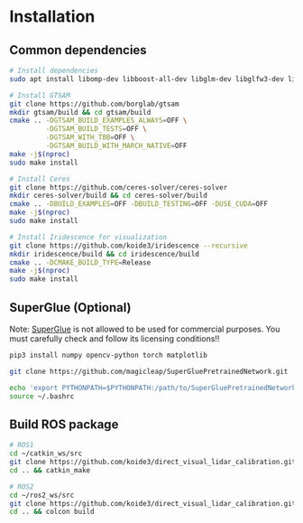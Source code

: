# Installation

## Common dependencies

```bash
# Install dependencies
sudo apt install libomp-dev libboost-all-dev libglm-dev libglfw3-dev libpng-dev libjpeg-dev

# Install GTSAM
git clone https://github.com/borglab/gtsam
mkdir gtsam/build && cd gtsam/build
cmake .. -DGTSAM_BUILD_EXAMPLES_ALWAYS=OFF \
         -DGTSAM_BUILD_TESTS=OFF \
         -DGTSAM_WITH_TBB=OFF \
         -DGTSAM_BUILD_WITH_MARCH_NATIVE=OFF
make -j$(nproc)
sudo make install

# Install Ceres
git clone https://github.com/ceres-solver/ceres-solver
mkdir ceres-solver/build && cd ceres-solver/build
cmake .. -DBUILD_EXAMPLES=OFF -DBUILD_TESTING=OFF -DUSE_CUDA=OFF
make -j$(nproc)
sudo make install

# Install Iridescence for visualization
git clone https://github.com/koide3/iridescence --recursive
mkdir iridescence/build && cd iridescence/build
cmake .. -DCMAKE_BUILD_TYPE=Release
make -j$(nproc)
sudo make install
```

## SuperGlue (Optional)

Note: [SuperGlue](https://github.com/magicleap/SuperGluePretrainedNetwork.git) is not allowed to be used for commercial purposes. You must carefully check and follow its licensing conditions!!

```bash
pip3 install numpy opencv-python torch matplotlib

git clone https://github.com/magicleap/SuperGluePretrainedNetwork.git

echo 'export PYTHONPATH=$PYTHONPATH:/path/to/SuperGluePretrainedNetwork' >> ~/.bashrc
source ~/.bashrc
```

## Build ROS package

```bash
# ROS1
cd ~/catkin_ws/src
git clone https://github.com/koide3/direct_visual_lidar_calibration.git --recursive
cd .. && catkin_make
```

```bash
# ROS2
cd ~/ros2_ws/src
git clone https://github.com/koide3/direct_visual_lidar_calibration.git --recursive
cd .. && colcon build
```